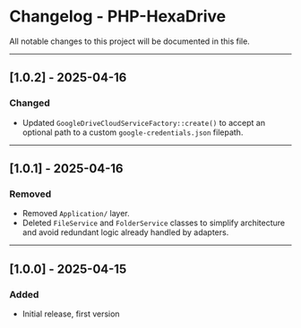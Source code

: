 # Changelog - PHP-HexaDrive

All notable changes to this project will be documented in this file.

---

## [1.0.2] - 2025-04-16

### Changed

- Updated `GoogleDriveCloudServiceFactory::create()` to accept an optional path to a custom `google-credentials.json`
  filepath.

---

## [1.0.1] - 2025-04-16

### Removed

- Removed `Application/` layer.
- Deleted `FileService` and `FolderService` classes to simplify architecture and avoid redundant logic already handled
  by adapters.

---

## [1.0.0] - 2025-04-15

### Added

- Initial release, first version